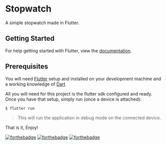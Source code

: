 # Stopwatch

A simple stopwatch made in Flutter.

## Getting Started

For help getting started with Flutter, view the [documentation](https://flutter.io/).

## Prerequisites

You will need [Flutter](https://flutter.io/) setup and installed on your development machine and a working knowledge of [Dart](https://www.dartlang.org/)

All you will need for this project is the flutter sdk configured and ready. Once you have that setup, simply run (once a device is attached):

```bash
$ flutter run
```
> This will run the application in debug mode on the connected device.

That is it, Enjoy!

[![forthebadge](https://forthebadge.com/images/badges/built-for-android.svg)](https://forthebadge.com)
[![forthebadge](https://forthebadge.com/images/badges/built-with-love.svg)](https://forthebadge.com)
[![forthebadge](https://forthebadge.com/images/badges/check-it-out.svg)](https://forthebadge.com)